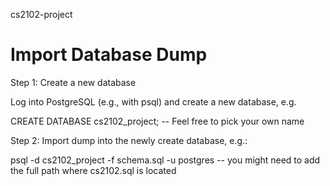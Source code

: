 cs2102-project


Import Database Dump
====================

Step 1: Create a new database

Log into PostgreSQL (e.g., with psql) and create a new database, e.g.

CREATE DATABASE cs2102_project;  -- Feel free to pick your own name



Step 2: Import dump into the newly create database, e.g.:

psql -d cs2102_project  -f schema.sql  -u postgres  -- you might need to add the full path where cs2102.sql is located